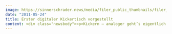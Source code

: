 ```yaml
---
image: https://sinnerschrader.news/media/filer_public_thumbnails/filer_public/33/c2/33c265f5-4bc6-4e2c-9f08-fefc222302fc/varfoldersdjk8pxf42x64d8fxslz8jcc8fc0000gnttmpzlcevy__480x288_q85_crop_subsampling-2_upscale.jpg
date: "2011-05-24"
title: Erster digitaler Kickertisch vorgestellt
content: <div class="newsbody"><p>Kickern – analoger geht’s eigentlich nicht. Sollte man denken. Denn die Zukunft gehört voll vernetzten Fußball-Tischen, die automatisch den Spielstand erfassen, Statistiken erstellen, eine Liga verwalten und sogar twittern können.</p><p>Das Innovation Lab der Digitalagentur SinnerSchrader hat einen solchen Kicker vorgestellt. Er ist ausgerüstet mit Lichtschranken, intelligenter Elektronik und einer eigens entwickelten Software. Das Herz des Digitalen Kickers bilden neueste Webtechnologien, wie HTML5, CSS3, JavaScript und node.js in einer kompletten Cloud-Infrastruktur. Besonderen Wert legten die Macher auf Zuverlässigkeit und Speed&#58; Fällt ein Tor, wird der neue Spielstand innerhalb von Sekundenbruchteilen im Web sowie auf iPhones und Android-Geräten gezeigt.</p><p>Das Beste&#58; Jeder kann mitmachen. Der Digitale Kickertisch ist als Bausatz konzipiert. Für knapp 150 Euro kann jeder seinen analogen Kicker auf digital umrüsten. Anleitung und Software gibt es auf der Website <a href="http&#58;//digitalfoosball.com">http&#58;//digitalfoosball.com</a> zum kostenlosen Download.</p><p>Auf der <a href="http&#58;//nextconf.eu">NEXT11 Conference</a> in Berlin feierte der umgerüstete SinnerSchrader-Kicker erfolgreich Premiere und bestand einen echten Härtetest. Nach 14 Stunden im Non-Stop-Betrieb zeigte die Statistik&#58; fast 200 absolvierte Spiele, über 1500 geschossene Tore und Hunderte Tweets. Zahl der Ausfälle&#58; 0.</p><p><strong>Weitere Informationen</strong><br/>Website&#58; <a href="http&#58;//digitalfoosball.com">http&#58;//digitalfoosball.com</a><br/>Video&#58; <a href="http&#58;//youtu.be/BNTOpjuqT3Q">http&#58;//youtu.be/BNTOpjuqT3Q</a><br/>Photos&#58; <a href="https://picasaweb.google.com/SinnerSchraderBilder/DigitalfoosballCom">https://picasaweb.google.com/SinnerSchraderBilder/DigitalfoosballCom</a><br/>Twitter&#58; <a href="http&#58;//twitter.com/digitalfoosball">http&#58;//twitter.com/digitalfoosball</a></p><p><a class="news-backlink" href="/de/"><svg class="svg-ico svg-ico--arrow-left"><use xlink&#58;href="#arrow-down"></use></svg>Zurück zur Presse Übersicht</a></p></div>
---
```

